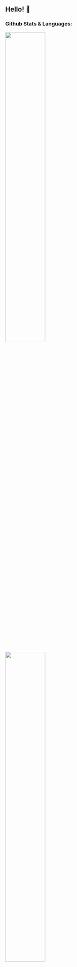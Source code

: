 ## Hello! 👋

<!--
**chyna-gvng/chyna-gvng** is a ✨ _special_ ✨ repository because its `README.md` (this file) appears on your GitHub profile.

Here are some ideas to get you started:

- 🔭 I’m currently working on ...
- 🌱 I’m currently learning ...
- 👯 I’m looking to collaborate on ...
- 🤔 I’m looking for help with ...
- 💬 Ask me about ...
- 📫 How to reach me: ...
- 😄 Pronouns: ...
- ⚡ Fun fact: ...
-->
### Github Stats & Languages:
<img align="left" width="50%" src="https://github-readme-stats.vercel.app/api?username=chyna-gvng&show_icons=true&theme=blueberry" />
<img align="left" width="50%" src="https://github-readme-stats.vercel.app/api/top-langs/?username=chyna-gvng&layout=compact&theme=blueberry" />
